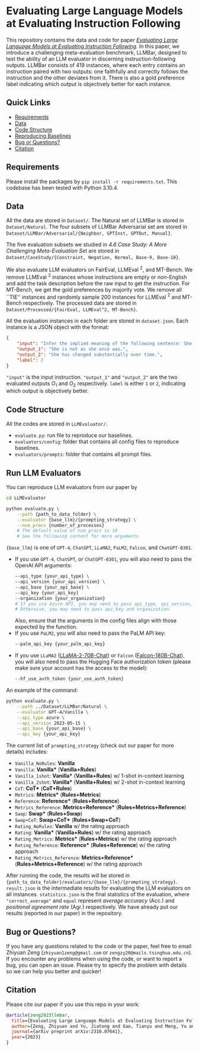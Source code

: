# Evaluating Large Language Models at Evaluating Instruction Following

This repository contains the data and code for paper *[Evaluating Large Language Models at Evaluating Instruction Following](https://arxiv.org/abs/2310.07641)*.
In this paper, we introduce a challenging meta-evaluation benchmark, LLMBar, designed to test the ability of an LLM evaluator in discerning instruction-following outputs.
LLMBar consists of 419 instances, where each entry contains an instruction paired with two outputs: one faithfully and correctly follows the instruction and the other deviates from it.
There is also a gold preference label indicating which output is objectively better for each instance.

## Quick Links

- [Requirements](#requirements)
- [Data](#data)
- [Code Structure](#code-structure)
- [Reproducing Baselines](#reproducing-baselines)
- [Bug or Questions?](#bug-or-questions)
- [Citation](#citation)

## Requirements

Please install the packages by `pip install -r requirements.txt`. This codebase has been tested with Python 3.10.4.

## Data

All the data are stored in `Dataset/`.
The Natural set of LLMBar is stored in `Dataset/Natural`.
The four subsets of LLMBar Adversarial set are stored in `Dataset/LLMBar/Adversarial/{Neighbor, GPTInst, GPTOut, Manual}`.

The five evaluation subsets we studied in *4.6 Case Study: A More Challenging Meta-Evaluation Set* are stored in `Dataset/CaseStudy/{Constraint, Negation, Normal, Base-9, Base-10}`.

We also evaluate LLM evaluators on FairEval, LLMEval $^2$, and MT-Bench.
We remove LLMEval $^2$ instances whose instructions are empty or non-English and add the task description before the raw input to get the instruction.
For MT-Bench, we get the gold preferences by majority vote.
We remove all ``TIE'' instances and randomly sample 200 instances for LLMEval $^2$ and MT-Bench respectively.
The processed data are stored in `Dataset/Processed/{FairEval, LLMEval^2, MT-Bench}`.

All the evaluation instances in each folder are stored in `dataset.json`.
Each instance is a JSON object with the format:

```json
{
    "input": "Infer the implied meaning of the following sentence: She is not what she used to be.",
    "output_1": "She is not as she once was.",
    "output_2": "She has changed substantially over time.",
    "label": 2
}
```

`"input"` is the input instruction.
`"output_1"` and `"output_2"` are the two evaluated outputs $O_1$ and $O_2$  respectively.
`label` is either `1` or `2`, indicating which output is objectively better.

## Code Structure

All the codes are stored in `LLMEvaluator/`.

* `evaluate.py`: run file to reproduce our baselines.
* `evaluators/config`: folder that contains all config files to reproduce baselines.
* `evaluators/prompts`: folder that contains all prompt files.

## Run LLM Evaluators

You can reproduce LLM evaluators from our paper by
```bash
cd LLMEvaluator

python evaluate.py \
    --path {path_to_data_folder} \
    --evaluator {base_llm}/{prompting_strategy} \
    --num_procs {number_of_processes}
    # The default value of num_procs is 10
    # See the following content for more arguments
```

`{base_llm}` is one of `GPT-4`, `ChatGPT`, `LLaMA2`, `PaLM2`, `Falcon`, and `ChatGPT-0301`.

- If you use `GPT-4`, `ChatGPT`, or `ChatGPT-0301`, you will also need to pass the OpenAI API arguments:
    ```bash
    --api_type {your_api_type} \
    --api_version {your_api_version} \
    --api_base {your_api_base} \
    --api_key {your_api_key}
    --organization {your_organization}
    # If you use Azure API, you may need to pass api_type, api_version, api_base, and api_key.
    # Otherwise, you may need to pass api_key and organization.
    ```
    Also, ensure that the arguments in the config files align with those expected by the function.
- If you use `PaLM2`, you will also need to pass the PaLM API key:
    ```bash
    --palm_api_key {your_palm_api_key}
    ```
- If you use `LLaMA2` ([LLaMA-2-70B-Chat](https://huggingface.co/meta-llama/Llama-2-70b-chat-hf)) or `Falcon` ([Falcon-180B-Chat](https://huggingface.co/tiiuae/falcon-180B-chat)), you will also need to pass the Hugging Face authorization token (please make sure your account has the access to the model):
    ```bash
    --hf_use_auth_token {your_use_auth_token}
    ```

An example of the command:

```bash
python evaluate.py \
    --path ../Dataset/LLMBar/Natural \
    --evaluator GPT-4/Vanilla \
    --api_type azure \
    --api_version 2023-05-15 \
    --api_base {your_api_base} \
    --api_key {your_api_key}
```

The current list of `prompting_strategy` (check out our paper for more details) includes:

- `Vanilla_NoRules`: **Vanilla**
- `Vanilla`: **Vanilla\*** (**Vanilla+Rules**)
- `Vanilla_1shot`: **Vanilla\*** (**Vanilla+Rules**) w/ 1-shot in-context learning
- `Vanilla_2shot`: **Vanilla\*** (**Vanilla+Rules**) w/ 2-shot in-context learning
- `CoT`: **CoT\*** (**CoT+Rules**)
- `Metrics`: **Metrics\*** (**Rules+Metrics**)
- `Reference`: **Reference\*** (**Rules+Reference**)
- `Metrics_Reference`: **Metrics+Reference\*** (**Rules+Metrics+Reference**)
- `Swap`: **Swap\*** (**Rules+Swap**)
- `Swap+CoT`: **Swap+CoT\*** (**Rules+Swap+CoT**)
- `Rating_NoRules`: **Vanilla** w/ the rating approach
- `Rating`: **Vanilla\*** (**Vanilla+Rules**) w/ the rating approach
- `Rating_Metrics`: **Metrics\*** (**Rules+Metrics**) w/ the rating approach
- `Rating_Reference`: **Reference\*** (**Rules+Reference**) w/ the rating approach
- `Rating_Metrics_Reference`: **Metrics+Reference\*** (**Rules+Metrics+Reference**) w/ the rating approach

After running the code, the results will be stored in `{path_to_data_folder}/evaluators/{base_llm}/{prompting_strategy}`.
`result.json` is the intermediate results for evaluating the LLM evaluators on all instances.
`statistics.json` is the final statistics of the evaluation, where `"correct_average"` and `equal` represent *average accuracy* (Acc.) and *positional agreement rate* (Agr.) respectively.
We have already put our results (reported in our paper) in the repository.

## Bug or Questions?

If you have any questions related to the code or the paper, feel free to email Zhiyuan Zeng (`zhiyuan1zeng@gmail.com` or `zengzy20@mails.tsinghua.edu.cn`).
If you encounter any problems when using the code, or want to report a bug, you can open an issue.
Please try to specify the problem with details so we can help you better and quicker!

## Citation

Please cite our paper if you use this repo in your work:

```bibtex
@article{zeng2023llmbar,
  title={Evaluating Large Language Models at Evaluating Instruction Following},
  author={Zeng, Zhiyuan and Yu, Jiatong and Gao, Tianyu and Meng, Yu and Goyal, Tanya and Chen, Danqi},
  journal={arXiv preprint arXiv:2310.07641},
  year={2023}
}
```
